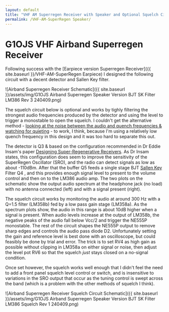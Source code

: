 ```yaml
---
layout: default
title: "VHF AM Superregen Receiver with Speaker and Optional Squelch Circuit"
permalink: /VHF-AM-SuperRegen Speaker/
---
```

# G1OJS VHF Airband Superregen Receiver
Following success with the [Earpiece version Superregen Receiver]({{ site.baseurl }}/VHF-AM-SuperRegen Earpiece) I designed the following circuit with a decent detector and Sallen Key filter.

![Airband Superregen Receiver Schematic]({{ site.baseurl }}/assets/img/G1OJS Airband Superregen Speaker Version BJT SK Filter LM386 Rev 3 240409.png)

The squelch circuit below is optional and works by tighly filtering the strongest audio frequencies produced by the detector and using the level to trigger a monostable to open the squelch. I couldn't get the alternative method - [looking at the noise between the audio and quench frequencies & watching for quieting](https://www.theradioboard.org/forum/solid-state-radios/solid-state-superregenerative-rx-with-squelch) - to work, I think, because I'm using a relatively low quench frequency in this design and it was too hard to separate this out.

The detector is Q3 & based on the configuration recommended in Dr Eddie Insam's paper [Designing Super-Regenerative Receivers](https://www.qsl.net/l/lu7did/docs/QRPp/Receptor%20Regenerativo.pdf). As Dr Insam states, this configuration does seem to improve the sensitivity of the SuperRegen Oscillator (SRO), and the radio can detect signals as low as about -110dBm. After that the buffer Q5 feeds a single stage BJT [Sallen Key](https://en.wikipedia.org/wiki/Sallen%E2%80%93Key_topology) Filter Q4 , and this provides enough signal level to present to the volume control and then on to the LM386 audio amp. The two plots on the schematic show the output audio spectrum at the headphone jack (no load) with no antenna connected (left) and with a signal present (right).

The squelch circuit works by monitoring the audio at around 300 Hz with a Q=1.5 filter (LM358b) fed by a low pass gain stage (LM358a). As the spectrum plots show, the audio in this range is about 10dB higher when a signal is present. When audio levels increase at the output of LM358b, the negative peaks of the audio fall below Vcc/2 and trigger the NE555P monostable. The rest of the circuit shapes the NE555P output to remove sharp edges and controls the audio pass diode D2. Unfortunately setting the gain and reference level is best done with an oscilloscope, but could feasibly be done by trial and error. The trick is to set RV4 as high gain as possible without clipping in LM358a on either signal or noise, then adjust the level pot RV6 so that the squelch *just* stays closed on a no-signal condition.

Once set however, the squelch works well enough that I didn't feel the need to add a front panel squelch level control or switch, and is insensitive to variations in the SRO output that occur as the tuning control is swept across the band (which is a problem with the other methods of squelch I think). 

![Airband Superregen Receiver Squelch Circuit Schematic]({{ site.baseurl }}/assets/img/G1OJS Airband Superregen Speaker Version BJT SK Filter LM386 Squelch Rev 1 240409.png)
